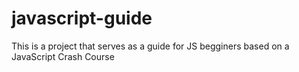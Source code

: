 # javascript-guide

This is a project that serves as a guide for JS begginers based on a JavaScript Crash Course
